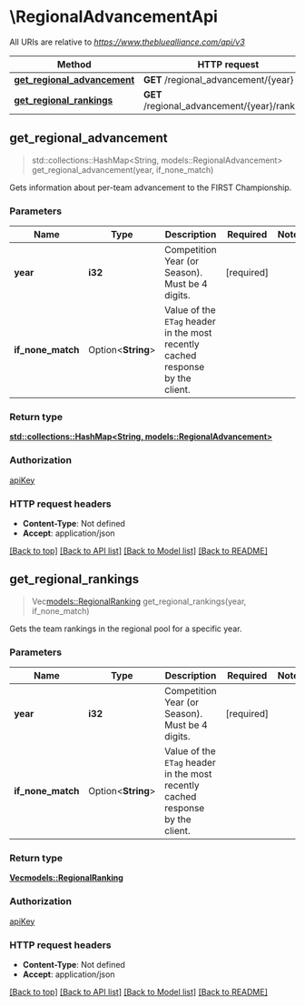 # \RegionalAdvancementApi

All URIs are relative to *https://www.thebluealliance.com/api/v3*

Method | HTTP request | Description
------------- | ------------- | -------------
[**get_regional_advancement**](RegionalAdvancementApi.md#get_regional_advancement) | **GET** /regional_advancement/{year} | 
[**get_regional_rankings**](RegionalAdvancementApi.md#get_regional_rankings) | **GET** /regional_advancement/{year}/rankings | 



## get_regional_advancement

> std::collections::HashMap<String, models::RegionalAdvancement> get_regional_advancement(year, if_none_match)


Gets information about per-team advancement to the FIRST Championship.

### Parameters


Name | Type | Description  | Required | Notes
------------- | ------------- | ------------- | ------------- | -------------
**year** | **i32** | Competition Year (or Season). Must be 4 digits. | [required] |
**if_none_match** | Option<**String**> | Value of the `ETag` header in the most recently cached response by the client. |  |

### Return type

[**std::collections::HashMap<String, models::RegionalAdvancement>**](Regional_Advancement.md)

### Authorization

[apiKey](../README.md#apiKey)

### HTTP request headers

- **Content-Type**: Not defined
- **Accept**: application/json

[[Back to top]](#) [[Back to API list]](../README.md#documentation-for-api-endpoints) [[Back to Model list]](../README.md#documentation-for-models) [[Back to README]](../README.md)


## get_regional_rankings

> Vec<models::RegionalRanking> get_regional_rankings(year, if_none_match)


Gets the team rankings in the regional pool for a specific year.

### Parameters


Name | Type | Description  | Required | Notes
------------- | ------------- | ------------- | ------------- | -------------
**year** | **i32** | Competition Year (or Season). Must be 4 digits. | [required] |
**if_none_match** | Option<**String**> | Value of the `ETag` header in the most recently cached response by the client. |  |

### Return type

[**Vec<models::RegionalRanking>**](Regional_Ranking.md)

### Authorization

[apiKey](../README.md#apiKey)

### HTTP request headers

- **Content-Type**: Not defined
- **Accept**: application/json

[[Back to top]](#) [[Back to API list]](../README.md#documentation-for-api-endpoints) [[Back to Model list]](../README.md#documentation-for-models) [[Back to README]](../README.md)

